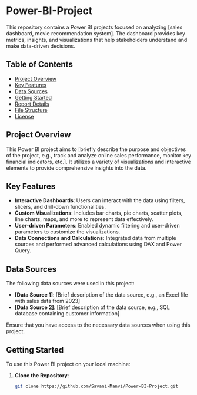 # Power-BI-Project

This repository contains a Power BI projects focused on analyzing [sales dashboard, movie recommendation system]. The dashboard provides key metrics, insights, and visualizations that help stakeholders understand and make data-driven decisions.

## Table of Contents
- [Project Overview](#project-overview)
- [Key Features](#key-features)
- [Data Sources](#data-sources)
- [Getting Started](#getting-started)
- [Report Details](#report-details)
- [File Structure](#file-structure)
- [License](#license)

## Project Overview

This Power BI project aims to [briefly describe the purpose and objectives of the project, e.g., track and analyze online sales performance, monitor key financial indicators, etc.]. It utilizes a variety of visualizations and interactive elements to provide comprehensive insights into the data.

## Key Features

- **Interactive Dashboards**: Users can interact with the data using filters, slicers, and drill-down functionalities.
- **Custom Visualizations**: Includes bar charts, pie charts, scatter plots, line charts, maps, and more to represent data effectively.
- **User-driven Parameters**: Enabled dynamic filtering and user-driven parameters to customize the visualizations.
- **Data Connections and Calculations**: Integrated data from multiple sources and performed advanced calculations using DAX and Power Query.

## Data Sources

The following data sources were used in this project:
- **[Data Source 1]**: [Brief description of the data source, e.g., an Excel file with sales data from 2023]
- **[Data Source 2]**: [Brief description of the data source, e.g., SQL database containing customer information]
  
Ensure that you have access to the necessary data sources when using this project.

## Getting Started

To use this Power BI project on your local machine:

1. **Clone the Repository**:
   ```bash
   git clone https://github.com/Savani-Manvi/Power-BI-Project.git
